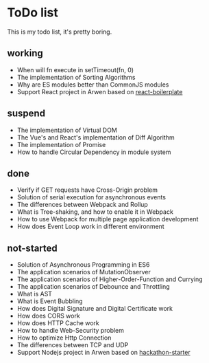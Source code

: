 # ToDo list

This is my todo list, it's pretty boring.

## working

-   When will fn execute in setTimeout(fn, 0)
-   The implementation of Sorting Algorithms
-   Why are ES modules better than CommonJS modules
-   Support React project in Arwen based on [react-boilerplate](https://github.com/kawhi66/react-boilerplate)

## suspend

-   The implementation of Virtual DOM
-   The Vue's and React's implementation of Diff Algorithm
-   The implementation of Promise
-   How to handle Circular Dependency in module system

## done

-   Verify if GET requests have Cross-Origin problem
-   Solution of serial execution for asynchronous events
-   The differences between Webpack and Rollup
-   What is Tree-shaking, and how to enable it in Webpack
-   How to use Webpack for multiple page application development
-   How does Event Loop work in different environment

## not-started

-   Solution of Asynchronous Programming in ES6
-   The application scenarios of MutationObserver
-   The application scenarios of Higher-Order-Function and Currying
-   The application scenarios of Debounce and Throttling
-   What is AST
-   What is Event Bubbling
-   How does Digital Signature and Digital Certificate work
-   How does CORS work
-   How does HTTP Cache work
-   How to handle Web-Security problem
-   How to optimize Http Connection
-   The differences between TCP and UDP
-   Support Nodejs project in Arwen based on [hackathon-starter](https://github.com/kawhi66/hackathon-starter)
